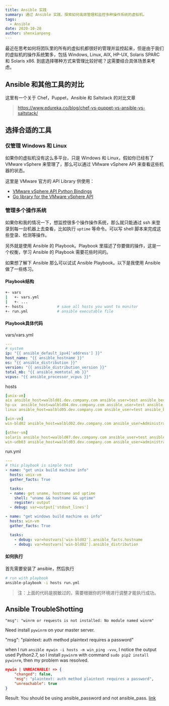 ```yaml
---
title: Ansible 实践
summary: 通过 Ansible 实践，探索如何高效管理和监控多种操作系统的虚拟机。
tags:
  - Ansible
date: 2020-10-28
author: shenxianpeng
---
```


最近在思考如何将团队里的所有的虚拟机都很好的管理并监控起来，但是由于我们的虚拟机的操作系统繁多，包括 Windows, Linux, AIX, HP-UX, Solaris SPARC 和 Solaris x86. 到底选择哪种方式来管理比较好呢？这需要结合具体场景来考虑。

## Ansible 和其他工具的对比

这里有一个关于 Chef，Puppet，Ansible 和 Saltstack 的对比文章

> https://www.edureka.co/blog/chef-vs-puppet-vs-ansible-vs-saltstack/

## 选择合适的工具

### 仅管理 Windows 和 Linux

如果你的虚拟机没有这么多平台，只是 Windows 和 Linux，假如你已经有了 VMware vSphere 来管理了，那么可以通过 VMware vSphere API 来查看这些机器的状态。

这里是 VMware 官方的 API Library 供使用：

* [VMware vSphere API Python Bindings](https://github.com/vmware/pyvmomi)
* [Go library for the VMware vSphere API](https://github.com/vmware/govmomi)

### 管理多个操作系统

如果你和我的情况一下，想监控很多个操作操作系统，那么就只能通过 ssh 来登录到每一台机器上去查看，比如执行 `uptime` 等命令。可以写 shell 脚本来完成这些登录、检测等操作。

另外就是使用 Ansible 的 Playbook。Playbook 里描述了你要做的操作，这是一个权衡，学习 Ansible 的 Playbook 需要花些时间的。

如果想了解下 Ansible 那么可以试试 Ansible Playbook。以下是我使用 Ansible 做了一些练习。

#### Playbook结构

```bash
+- vars
|   +- vars.yml
|   +- ...
+- hosts               # save all hosts you want to monitor
+- run.yml             # ansible executable file
```

#### Playbook具体代码



vars/vars.yml

```yml
---
# system
ip: "{{ ansible_default_ipv4['address'] }}"
host_name: "{{ ansible_hostname }}"
os: "{{ ansible_distribution }}"
version: "{{ ansible_distribution_version }}"
total_mb: "{{ ansible_memtotal_mb }}"
vcpus: "{{ ansible_processor_vcpus }}"
```

hosts

```yml
[unix-vm]
aix ansible_host=walbld01.dev.company.com ansible_user=test ansible_become_pass=test
hp-ux  ansible_host=walbld04.dev.company.com ansible_user=test ansible_become_pass=test
linux ansible_host=walbld05.dev.company.com ansible_user=test ansible_become_pass=test

[win-vm]
win-bld02 ansible_host=walbld02.dev.company.com ansible_user=Administrator ansible_password=admin ansible_port=5985 ansible_connection=winrm ansible_winrm_server_cert_validation=ignore

[other-vm]
solaris ansible_host=walbld07.dev.company.com ansible_user=test ansible_become_pass=test
win-udb03 ansible_host=walbld03.dev.company.com ansible_user=administrator ansible_become_pass=admin
```

run.yml

```yml
---
# this playbook is simple test
- name: "get unix build machine info"
  hosts: unix-vm
  gather_facts: True

  tasks:
  - name: get uname, hostname and uptime
    shell: "uname && hostname && uptime"
    register: output
  - debug: var=output['stdout_lines']

- name: "get windows build machine os info"
  hosts: win-vm
  gather_facts: True

  tasks:
    - debug: var=hostvars['win-bld02'].ansible_facts.hostname
    - debug: var=hostvars['win-bld02'].ansible_distribution
```

#### 如何执行

首先需要安装了 ansible，然后执行

```sh
# run with playbook
ansible-playbook -i hosts run.yml
```

> 注：上面的代码是脱敏过的，需要根据你的环境进行调整才能执行成功。

## Ansible TroubleShotting

`"msg": "winrm or requests is not installed: No module named winrm"`

Need install `pywinrm` on your master server.

"msg": "plaintext: auth method plaintext requires a password"

when I run `ansible mywin -i hosts -m win_ping -vvv`, I notice the output used Python2.7, so I install `pywinrm` with command `sudo pip2 install pywinrm`, then my problem was resolved.

```json
mywin | UNREACHABLE! => {
    "changed": false,
    "msg": "plaintext: auth method plaintext requires a password",
    "unreachable": true
}
```

Result: You should be using ansible_password and not ansible_pass. [link](https://github.com/ansible/ansible/issues/16858#issuecomment-250908554)
